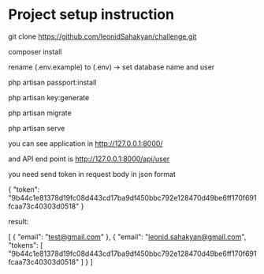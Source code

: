 # Project setup instruction

git clone https://github.com/leonidSahakyan/challenge.git

composer install

rename (.env.example) to (.env) -> set database name and user

php artisan passport:install

php artisan key:generate

php artisan migrate

php artisan serve

you can see application in http://127.0.0.1:8000/

and API end point is http://127.0.0.1:8000/api/user

you need send token in request body in json format

{
  "token": "9b44c1e81378d19fc08d443cd17ba9df450bbc792e128470d49be6ff170f691fcaa73c40303d0518"
}

result:

[
    {
        "email": "test@gmail.com"
    },
    {
        "email": "leonid.sahakyan@gmail.com",
        "tokens": [
            "9b44c1e81378d19fc08d443cd17ba9df450bbc792e128470d49be6ff170f691fcaa73c40303d0518"
        ]
    }
]
